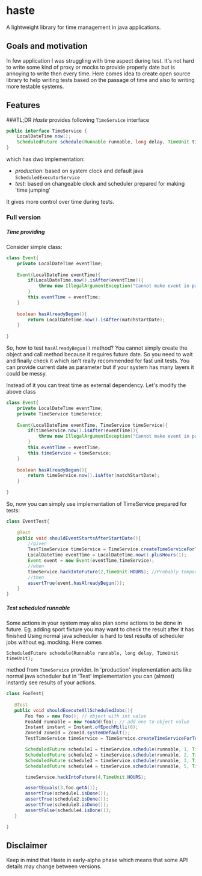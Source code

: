 # haste
A lightweight library for time management in java applications.

## Goals and motivation

In few application I was struggling with time aspect during test. It's not hard to write some kind of proxy or mocks to provide properly date but is annoying to write then every time. 
Here comes idea to create open source library to help writing tests based on the passage of time and also to writing more testable systems.
## Features

###TL;DR
<i>Haste</i> provides following `TimeService` interface
```java
public interface TimeService {
    LocalDateTime now();
    ScheduledFuture schedule(Runnable runnable, long delay, TimeUnit timeUnit);
}
```
which has dwo implementation:
* <i>production</i>: based on system clock and default java `ScheduledExecutorService`
* <i>test</i>: based on changeable clock and scheduler prepared for making 'time jumping' 

It gives more control over time during tests. 

### Full version

##### Time providing

Consider simple class:
```java
class Event{
    private LocalDateTime eventTime;
    
    Event(LocalDateTime eventTime){
        if(LocalDateTime.now().isAfter(eventTime)){
            throw new IllegalArgumentException("Cannot make event in past");
        }
        this.eventTime = eventTime;
    }
    
    boolean hasAlreadyBegun(){
        return LocalDateTime.now().isAfter(matchStartDate);
    }
    
}
```

So, how to test `hasAlreadyBegun()` method? You cannot simply create the object and call method because it requires future date. So you need to wait and finally check it which isn't really recommended for fast unit tests.
You can provide current date as parameter but if your system has many layers it could be messy.

Instead of it you can treat time as external dependency. Let's modify the above class
```java
class Event{
    private LocalDateTime eventTime;
    private TimeService timeService;
    
    Event(LocalDateTime eventTime, TimeService timeService){
        if(timeService.now().isAfter(eventTime)){
            throw new IllegalArgumentException("Cannot make event in past");
        }
        this.eventTime = eventTime;
        this.timeService = timeService;
    }
    
    boolean hasAlreadyBegun(){
        return timeService.now().isAfter(matchStartDate);
    }
    
}
```
So, now you can simply use implementation of TimeService prepared for tests:
```java
class EventTest{
    
    @Test
    public void shouldEventStartsAfterStartDate(){
        //given
        TestTimeService timeService = TimeService.createTimeServiceForTestsWithCurrentTime();
        LocalDateTime eventTime = LocalDateTime.now().plusHours(1);
        Event event = new Event(eventTime,timeService);
        //when
        timeService.hackIntoFuture(2,TimeUnit.HOURS); //Probably temporally method name ;)
        //then
        assertTrue(event.hasAlreadyBegun());
    }
}
```


##### Test scheduled runnable
Some actions in your system may also plan some actions to be done in future. Eg. adding sport fixture you may want to check the result after it has finished
Using normal java scheduler is hard to test results of scheduler jobs without eg. mocking. 
Here comes 

`ScheduledFuture schedule(Runnable runnable, long delay, TimeUnit timeUnit);`
 
 method from `TimeService` provider. In 'production' implementation acts like normal java scheduler but in 'Test' implementation you can (almost) instantly see results of your actions. 
 
 ```java
class FooTest{
    
    @Test
    public void shouldExecuteAllScheduledJobs(){
        Foo foo = new Foo(); // object with int value
        FooAdd runnable = new FooAdd(foo); // add one to object value
        Instant instant = Instant.ofEpochMilli(0);
        ZoneId zoneId = ZoneId.systemDefault();
        TestTimeService timeService = TimeService.createTimeServiceForTests(instant,zoneId);

        ScheduledFuture schedule1 = timeService.schedule(runnable, 1, TimeUnit.HOURS);
        ScheduledFuture schedule2 = timeService.schedule(runnable, 2, TimeUnit.HOURS);
        ScheduledFuture schedule3 = timeService.schedule(runnable, 3, TimeUnit.HOURS);
        ScheduledFuture schedule4 = timeService.schedule(runnable, 5, TimeUnit.HOURS);

        timeService.hackIntoFuture(4,TimeUnit.HOURS);

        assertEquals(3,foo.getA());
        assertTrue(schedule1.isDone());
        assertTrue(schedule2.isDone());
        assertTrue(schedule3.isDone());
        assertFalse(schedule4.isDone());
    }

}
```

## Disclaimer
Keep in mind that Haste in early-alpha phase which means that some API details may change between versions.
